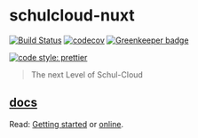 # schulcloud-nuxt

[![Build Status](https://travis-ci.com/schul-cloud/nuxt-client.svg?branch=master)](https://travis-ci.com/schul-cloud/nuxt-client) [![codecov](https://codecov.io/gh/schul-cloud/nuxt-client/branch/master/graph/badge.svg)](https://codecov.io/gh/schul-cloud/nuxt-client) [![Greenkeeper badge](https://badges.greenkeeper.io/schul-cloud/nuxt-client.svg)](https://greenkeeper.io/)

[![code style: prettier](https://img.shields.io/badge/code_style-prettier-ff69b4.svg?style=flat-square)](https://github.com/prettier/prettier)

> The next Level of Schul-Cloud

## [docs](./docs)

Read: [Getting started](./docs/0-GettingStarted) or [online](https://vuepress.test.schul-cloud.org).
